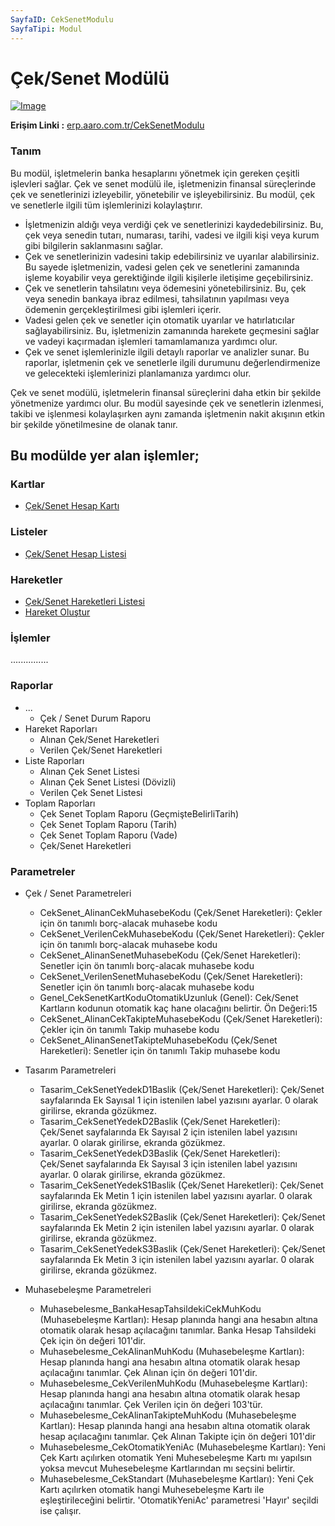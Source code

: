 ```yaml
---
SayfaID: CekSenetModulu
SayfaTipi: Modul
---
```


# Çek/Senet Modülü

[![Image](https://i.hizliresim.com/e0a0guf.png)](https://hizliresim.com/e0a0guf)



**Erişim Linki :** [erp.aaro.com.tr/CekSenetModulu](erp.aaro.com.tr/CekSenetModulu)

### Tanım 

Bu modül, işletmelerin banka hesaplarını yönetmek için gereken çeşitli işlevleri sağlar. 
Çek ve senet modülü ile, işletmenizin finansal süreçlerinde çek ve senetlerinizi izleyebilir, yönetebilir ve işleyebilirsiniz. 
Bu modül, çek ve senetlerle ilgili tüm işlemlerinizi kolaylaştırır.

- İşletmenizin aldığı veya verdiği çek ve senetlerinizi kaydedebilirsiniz. Bu, çek veya senedin tutarı, numarası, tarihi, vadesi ve ilgili kişi veya kurum gibi bilgilerin saklanmasını sağlar.
- Çek ve senetlerinizin vadesini takip edebilirsiniz ve uyarılar alabilirsiniz. Bu sayede işletmenizin, vadesi gelen çek ve senetlerini zamanında işleme koyabilir veya gerektiğinde ilgili kişilerle iletişime geçebilirsiniz.
- Çek ve senetlerin tahsilatını veya ödemesini yönetebilirsiniz. Bu, çek veya 
senedin bankaya ibraz edilmesi, tahsilatının yapılması veya ödemenin gerçekleştirilmesi gibi işlemleri içerir.
- Vadesi gelen çek ve senetler için otomatik uyarılar ve hatırlatıcılar sağlayabilirsiniz. Bu, işletmenizin zamanında harekete geçmesini sağlar ve vadeyi kaçırmadan işlemleri tamamlamanıza yardımcı olur.
- Çek ve senet işlemlerinizle ilgili detaylı raporlar ve analizler sunar. Bu raporlar, işletmenin çek ve senetlerle ilgili durumunu değerlendirmenize ve gelecekteki işlemlerinizi planlamanıza yardımcı olur.

Çek ve senet modülü, işletmelerin finansal süreçlerini daha etkin bir şekilde yönetmenize yardımcı olur. 
Bu modül sayesinde çek ve senetlerin izlenmesi, takibi ve işlenmesi kolaylaşırken aynı zamanda işletmenin nakit akışının etkin bir şekilde yönetilmesine de olanak tanır.

## Bu modülde yer alan işlemler;

### Kartlar

- [Çek/Senet Hesap Kartı](../ÇekSenet/ÇekSenetHesapKarti.md)

### Listeler

- [Çek/Senet Hesap Listesi](../ÇekSenet/ÇekSenetHesapListesi.md)

### Hareketler

- [Çek/Senet Hareketleri Listesi](../ÇekSenet/ÇekSenetHareketleriListesi.md)
- [Hareket Oluştur](../Banka/HareketOlustur.md)

### İşlemler 

...............

### Raporlar

- ...
	- Çek / Senet Durum Raporu
- Hareket Raporları
	- Alınan Çek/Senet Hareketleri
	- Verilen Çek/Senet Hareketleri
- Liste Raporları
	- Alınan Çek Senet Listesi
	- Alınan Çek Senet Listesi (Dövizli)
	- Verilen Çek Senet Listesi
- Toplam Raporları
	- Çek Senet Toplam Raporu (GeçmişteBelirliTarih)
	- Çek Senet Toplam Raporu (Tarih)
	- Çek Senet Toplam Raporu (Vade)
	- Çek/Senet Hareketleri


### Parametreler

- Çek / Senet Parametreleri 
	- CekSenet_AlinanCekMuhasebeKodu (Çek/Senet Hareketleri): Çekler için ön tanımlı borç-alacak muhasebe kodu
	- CekSenet_VerilenCekMuhasebeKodu (Çek/Senet Hareketleri): Çekler için ön tanımlı borç-alacak muhasebe kodu
	- CekSenet_AlinanSenetMuhasebeKodu (Çek/Senet Hareketleri): Senetler için ön tanımlı borç-alacak muhasebe kodu
	- CekSenet_VerilenSenetMuhasebeKodu (Çek/Senet Hareketleri): Senetler için ön tanımlı borç-alacak muhasebe kodu
	- Genel_CekSenetKartKoduOtomatikUzunluk (Genel): Cek/Senet Kartların kodunun otomatik kaç hane olacağını belirtir. Ön Değeri:15
	- CekSenet_AlinanCekTakipteMuhasebeKodu (Çek/Senet Hareketleri): Çekler için ön tanımlı Takip muhasebe kodu
	- CekSenet_AlinanSenetTakipteMuhasebeKodu (Çek/Senet Hareketleri): Senetler için ön tanımlı Takip muhasebe kodu

- Tasarım Parametreleri
	- Tasarim_CekSenetYedekD1Baslik (Çek/Senet Hareketleri): Çek/Senet sayfalarında Ek Sayısal 1 için istenilen label yazısını ayarlar. 0 olarak girilirse, ekranda gözükmez.
	- Tasarim_CekSenetYedekD2Baslik (Çek/Senet Hareketleri): Çek/Senet sayfalarında Ek Sayısal 2 için istenilen label yazısını ayarlar. 0 olarak girilirse, ekranda gözükmez.
	- Tasarim_CekSenetYedekD3Baslik (Çek/Senet Hareketleri): Çek/Senet sayfalarında Ek Sayısal 3 için istenilen label yazısını ayarlar. 0 olarak girilirse, ekranda gözükmez.
	- Tasarim_CekSenetYedekS1Baslik (Çek/Senet Hareketleri): Çek/Senet sayfalarında Ek Metin 1 için istenilen label yazısını ayarlar. 0 olarak girilirse, ekranda gözükmez.
	- Tasarim_CekSenetYedekS2Baslik (Çek/Senet Hareketleri): Çek/Senet sayfalarında Ek Metin 2 için istenilen label yazısını ayarlar. 0 olarak girilirse, ekranda gözükmez.
	- Tasarim_CekSenetYedekS3Baslik (Çek/Senet Hareketleri): Çek/Senet sayfalarında Ek Metin 3 için istenilen label yazısını ayarlar. 0 olarak girilirse, ekranda gözükmez.

- Muhasebeleşme Parametreleri
	- Muhasebelesme_BankaHesapTahsildekiCekMuhKodu (Muhasebeleşme Kartları): Hesap planında hangi ana hesabın altına otomatik olarak hesap açılacağını tanımlar. Banka Hesap Tahsildeki Çek için ön değeri 101'dir.
	- Muhasebelesme_CekAlinanMuhKodu (Muhasebeleşme Kartları): Hesap planında hangi ana hesabın altına otomatik olarak hesap açılacağını tanımlar. Çek Alınan için ön değeri 101'dir.
	- Muhasebelesme_CekVerilenMuhKodu (Muhasebeleşme Kartları): Hesap planında hangi ana hesabın altına otomatik olarak hesap açılacağını tanımlar. Çek Verilen için ön değeri 103'tür.
	- Muhasebelesme_CekAlinanTakipteMuhKodu (Muhasebeleşme Kartları): Hesap planında hangi ana hesabın altına otomatik olarak hesap açılacağını tanımlar. Çek Alınan Takipte için ön değeri 101'dir
	- Muhasebelesme_CekOtomatikYeniAc (Muhasebeleşme Kartları): Yeni Çek Kartı açılırken otomatik Yeni Muhesebeleşme Kartı mı yapılsın yoksa mevcut Muhesebeleşme Kartlarından mı seçsini belirtir.
	- Muhasebelesme_CekStandart (Muhasebeleşme Kartları): Yeni Çek Kartı açılırken otomatik hangi Muhesebeleşme Kartı ile eşleştirileceğini belirtir. 'OtomatikYeniAc' parametresi 'Hayır' seçildi ise çalışır.

